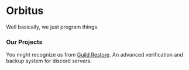 # Orbitus

<!-- our mission -->
Well basically, we just program things. 

<!-- What do we do? -->
### Our Projects

You might recognize us from [Guild Restore](https://guildrestore.com). An advanced verification and backup system for discord servers.

